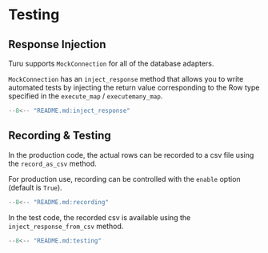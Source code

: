 # Testing

## Response Injection
Turu supports `MockConnection` for all of the database adapters.

`MockConnection` has an `inject_response` method that allows you to write automated tests by injecting the return value corresponding to the Row type specified in the `execute_map` / `executemany_map`.

```python
--8<-- "README.md:inject_response"
```

## Recording & Testing

In the production code, the actual rows can be recorded to a csv file using the `record_as_csv` method.

For production use, recording can be controlled with the `enable` option (default is `True`).

```python
--8<-- "README.md:recording"
```

In the test code, the recorded csv is available using the `inject_response_from_csv` method.

```python
--8<-- "README.md:testing"
```
